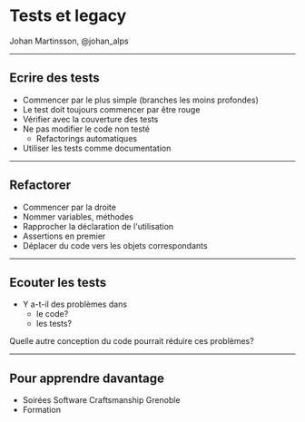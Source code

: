 # Tests et legacy
Johan Martinsson, @johan_alps

---

## Ecrire des tests
- Commencer par le plus simple (branches les moins profondes)
- Le test doit toujours commencer par être rouge
- Vérifier avec la couverture des tests
- Ne pas modifier le code non testé
	- Refactorings automatiques
- Utiliser les tests comme documentation

---

## Refactorer
- Commencer par la droite
- Nommer variables, méthodes
- Rapprocher la déclaration de l'utilisation
- Assertions en premier
- Déplacer du code vers les objets correspondants

---

## Ecouter les tests
- Y a-t-il des problèmes dans
	- le code?
	- les tests?

Quelle autre conception du code pourrait réduire ces problèmes?

---

## Pour apprendre davantage
- Soirées Software Craftsmanship Grenoble
- Formation
